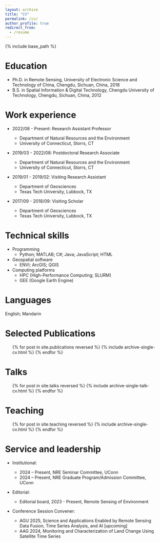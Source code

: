 ```yaml
---
layout: archive
title: "CV"
permalink: /cv/
author_profile: true
redirect_from:
  - /resume
---
```


{% include base_path %}

Education
======
* Ph.D. in Remote Sensing, University of Electronic Science and Technology of China, Chengdu, Sichuan, China, 2018
* B.S. in Spatial Information & Digital Technology, Chengdu University of Technology, Chengdu, Sichuan, China, 2012

Work experience
======
* 2022/08 - Present: Research Assistant Professor
  * Department of Natural Resources and the Environment
  * University of Connecticut, Storrs, CT

* 2019/03 - 2022/08: Postdoctoral Research Associate
  * Department of Natural Resources and the Environment
  * University of Connecticut, Storrs, CT

* 2019/01 - 2019/02: Visiting Research Assistant
  * Department of Geosciences
  * Texas Tech University, Lubbock, TX
  
* 2017/09 - 2018/09: Visiting Scholar
  * Department of Geosciences
  * Texas Tech University, Lubbock, TX

Technical skills
======
* Programming
  * Python; MATLAB; C#; Java; JavaScript; HTML
* Geospatial software
  * ENVI; ArcGIS; QGIS
* Computing platforms
  * HPC (High-Performance Computing; SLURM)
  * GEE (Google Earth Engine)

Languages
======
English; Mandarin

Selected Publications
======
  <ul>{% for post in site.publications reversed %}
    {% include archive-single-cv.html %}
  {% endfor %}</ul>

Talks
======
  <ul>{% for post in site.talks reversed %}
    {% include archive-single-talk-cv.html  %}
  {% endfor %}</ul>

Teaching
======
  <ul>{% for post in site.teaching reversed %}
    {% include archive-single-cv.html %}
  {% endfor %}</ul>
  
Service and leadership
======
* Institutional:
  * 2024 – Present, NRE Seminar Committee, UConn
  * 2024 – Present, NRE Graduate Program/Admission Committee, UConn

* Editorial:
  * Editorial board, 2023 - Present, Remote Sensing of Environment

* Conference Session Convener:
  * AGU 2025, Science and Applications Enabled by Remote Sensing Data Fusion, Time Series Analysis, and AI [upcoming]
  * AAG 2024, Monitoring and Characterization of Land Change Using Satellite Time Series


